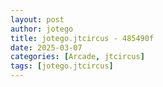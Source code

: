 ```yaml
---
layout: post
author: jotego
title: jotego.jtcircus - 485490f
date: 2025-03-07
categories: [Arcade, jtcircus]
tags: [jotego.jtcircus]
---
```


